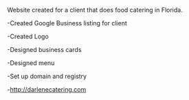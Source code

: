 Website created for a client that does food catering in Florida.

-Created Google Business listing for client

-Created Logo

-Designed business cards

-Designed menu

-Set up domain and registry

-http://darlenecatering.com
